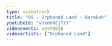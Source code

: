 ```yaml
---
type: videotrack
title: "09 - Orphaned Land - Barakah"
youtubeId: "vnxnnNEjTzY"
videoevents: vevt0038
videoartists: ["Orphaned Land"]
---
```

